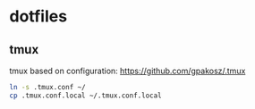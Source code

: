 # dotfiles

## tmux

tmux based on configuration: https://github.com/gpakosz/.tmux 

```bash
ln -s .tmux.conf ~/
cp .tmux.conf.local ~/.tmux.conf.local
```
